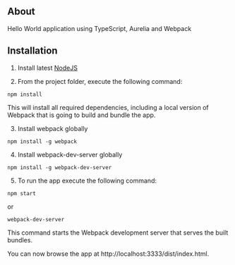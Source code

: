 ## About

Hello World application using TypeScript, Aurelia and Webpack

## Installation

1. Install latest [NodeJS](https://nodejs.org/en/)

2. From the project folder, execute the following command:
 ```
 npm install
 ```
 This will install all required dependencies, including a local version of Webpack that is going to build and bundle the app.

3. Install webpack globally
 ```
 npm install -g webpack
 ```

4. Install webpack-dev-server globally
 ```
 npm install -g webpack-dev-server
 ```

5. To run the app execute the following command:
 ```
 npm start
 ```
 or 
 ```
 webpack-dev-server
 ```

 This command starts the Webpack development server that serves the built bundles.
 
 You can now browse the app at http://localhost:3333/dist/index.html.

